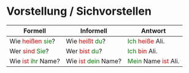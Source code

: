 # Vorstellung / Sichvorstellen

| **Formell** | **Informell** |  Antwort |
|---|---|---|
| Wie <font color="Red">heißen</font> <font color="Green">sie</font>? | Wie <font color="Red">heißt</font> <font color="Green">du</font>? |<font color="Green">Ich</font> <font color="Red">heiße</font> Ali.|
| Wer <font color="Red">sind</font> <font color="Green">Sie</font>? | Wer <font color="Red">bist</font> <font color="Green">du</font>?| <font color="Green">Ich</font> <font color="Red">bin</font> Ali.|
| Wie <font color="Red">ist</font> <font color="Green">ihr</font> Name? | Wie <font color="Red">ist</font> <font color="Green">dein</font> Name?| <font color="Green">Mein</font> Name <font color="Red">ist</font> Ali.|
